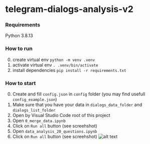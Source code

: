 # telegram-dialogs-analysis-v2


### Requirements
Python 3.8.13


### How to run
0. create virtual env
```python -m venv .venv```
1. activate virtual env
```. .venv/bin/activate```
2. install dependencies 
```pip install -r requirements.txt```

### How to start
0. Create and fill `config.json` in `config` folder (you may find usefull `config_example.json`)
1. Make sure that you have your data in `dialogs_data_folder` and `dialogs_list_folder`
1. Open by Visual Studio Code root of this project
2. Open `0_merge_data.ipynb`
3. Click on `Run all` button (see screehshot)
2. Open `data_analysis_20_questions.ipynb`
3. Click on `Run all` button (see screehshot)
![alt text](<Screenshot 2024-11-26 at 15.22.41.png>)